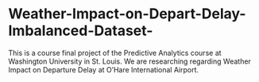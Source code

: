 # Weather-Impact-on-Depart-Delay-Imbalanced-Dataset-
This is a course final project of the Predictive Analytics course at Washington University in St. Louis. We are researching regarding Weather Impact on Departure Delay at O’Hare International Airport. 
